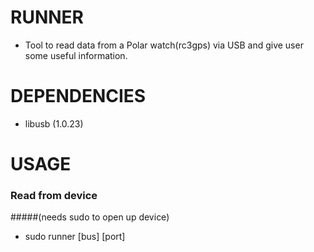 # RUNNER
* Tool to read data from a Polar watch(rc3gps) via USB and give user some useful information.

# DEPENDENCIES
* libusb (1.0.23)

# USAGE 
### Read from device 
#####(needs sudo to open up device)
* sudo runner [bus] [port]

